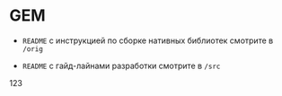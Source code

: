 # GEM

- `README` с инструкцией по сборке нативных библиотек смотрите в `/orig`


- `README` с гайд-лайнами разработки смотрите в `/src`

123
